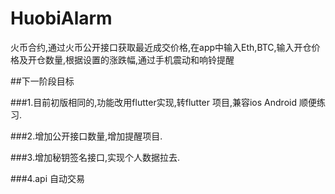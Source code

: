 # HuobiAlarm
火币合约,通过火币公开接口获取最近成交价格,在app中输入Eth,BTC,输入开仓价格及开仓数量,根据设置的涨跌幅,通过手机震动和响铃提醒

##下一阶段目标

###1.目前初版相同的,功能改用flutter实现,转flutter 项目,兼容ios Android 顺便练习.

###2.增加公开接口数量,增加提醒项目.

###3.增加秘钥签名接口,实现个人数据拉去.

###4.api 自动交易
